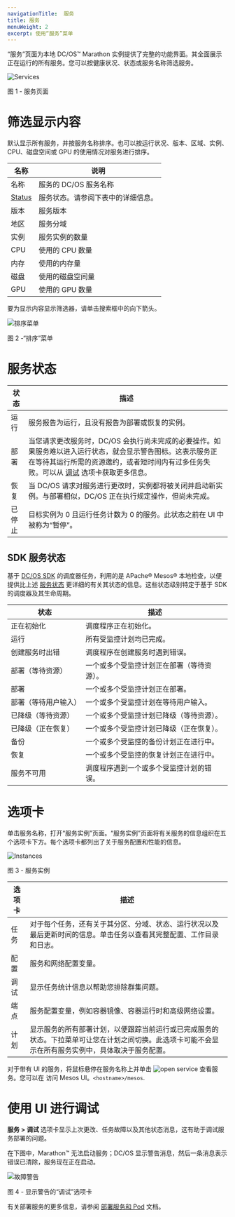 ```yaml
---
navigationTitle:  服务
title: 服务
menuWeight: 2
excerpt: 使用“服务”菜单
---
```


“服务”页面为本地 DC/OS&trade; Marathon 实例提供了完整的功能界面。其全面展示正在运行的所有服务。您可以按健康状况、状态或服务名称筛选服务。

![Services](/mesosphere/dcos/cn/2.0/img/GUI-Services-Enterprise.png)

图 1 - 服务页面 

# 筛选显示内容

默认显示所有服务，并按服务名称排序。也可以按运行状况、版本、区域、实例、CPU、磁盘空间或 GPU 的使用情况对服务进行排序。

| 名称 | 说明 |
|----------------|------------------|
| 名称 | 服务的 DC/OS 服务名称 |
| [Status](#service-status) | 服务状态。请参阅下表中的详细信息。|
| 版本 | 服务版本 |
| 地区 | 服务分域 |
| 实例 | 服务实例的数量|
| CPU | 使用的 CPU 数量 |
| 内存 | 使用的内存量 |
| 磁盘 | 使用的磁盘空间量 |
| GPU | 使用的 GPU 数量 |

要为显示内容显示筛选器，请单击搜索框中的向下箭头。

![排序菜单](/mesosphere/dcos/cn/2.0/img/GUI-Services-Sort-List.png)

图 2 -“排序”菜单

# 服务状态

| 状态 | 描述 |
|----------|----------------|
| 运行 | 服务报告为运行，且没有报告为部署或恢复的实例。 |
| 部署 | 当您请求更改服务时，DC/OS 会执行尚未完成的必要操作。如果服务难以进入运行状态，就会显示警告图标。这表示服务正在等待其运行所需的资源邀约，或者短时间内有过多任务失败。可以从 [调试](#debug) 选项卡获取更多信息。 |
| 恢复| 当 DC/OS 请求对服务进行更改时，实例都将被关闭并启动新实例。与部署相似，DC/OS 正在执行规定操作，但尚未完成。 |
| 已停止 | 目标实例为 0 且运行任务计数为 0 的服务。此状态之前在 UI 中被称为“暂停”。 |

## SDK 服务状态 

基于 [DC/OS SDK](https://mesosphere.github.io/dcos-commons/) 的调度器任务，利用的是 APache&reg; Mesos&reg; 本地检查，以便提供比上述 [服务状态](#service-status) 更详细的有关其状态的信息。这些状态级别特定于基于 SDK 的调度器及其生命周期。

| 状态 | 描述 |
|----------|----------------|
| 正在初始化 | 调度程序正在初始化。 |
| 运行 | 所有受监控计划均已完成。 |
| 创建服务时出错 | 调度程序在创建服务时遇到错误。 |
| 部署（等待资源） | 一个或多个受监控计划正在部署（等待资源）。|
| 部署 | 一个或多个受监控计划正在部署。 |
| 部署（等待用户输入） | 一个或多个受监控计划在等待用户输入。 |
| 已降级（等待资源） | 一个或多个受监控计划已降级（等待资源）。|
|已降级（正在恢复） | 一个或多个受监控计划已降级（正在恢复）。|
| 备份 | 一个或多个受监控的备份计划正在进行中。 |
| 恢复 | 一个或多个受监控的恢复计划正在进行中。 |
| 服务不可用 | 调度程序遇到一个或多个受监控计划的错误。 |

# 选项卡

单击服务名称，打开“服务实例”页面。“服务实例”页面将有关服务的信息组织在五个选项卡下方。每个选项卡都列出了关于服务配置和性能的信息。

![Instances](/mesosphere/dcos/cn/2.0/img/services-instances-panel.png)

图 3 - 服务实例 



| 选项卡 | 描述 |
|------------------|----------------|
| 任务 | 对于每个任务，还有关于其分区、分域、状态、运行状况以及最后更新时间的信息。单击任务以查看其完整配置、工作目录和日志。  |
| 配置 | 服务和网络配置变量。 |
| <a name="debug"></a>调试 |  显示任务统计信息以帮助您排除群集问题。 |
| 端点 | 服务配置变量，例如容器镜像、容器运行时和高级网络设置。 |
| 计划 | 显示服务的所有部署计划，以便跟踪当前运行或已完成服务的状态。下拉菜单可让您在计划之间切换。此选项卡可能不会显示在所有服务实例中，具体取决于服务配置。|

对于带有 UI 的服务，将鼠标悬停在服务名称上并单击 ![open service](/mesosphere/dcos/cn/2.0/img/open-service.png) 查看服务。您可以在  访问 Mesos UI。`<hostname>/mesos`.

# 使用 UI 进行调试

**服务 > 调试** 选项卡显示上次更改、任务故障以及其他状态消息，这有助于调试服务部署的问题。

在下图中，Marathon&trade; 无法启动服务；DC/OS 显示警告消息，然后一条消息表示错误已清除，服务现在正在启动。

![故障警告](/mesosphere/dcos/cn/2.0/img/GUI-Services-Failure-to-Launch.png)

图 4 - 显示警告的“调试”选项卡

有关部署服务的更多信息，请参阅 [部署服务和 Pod](/mesosphere/dcos/cn/2.0/deploying-services/) 文档。